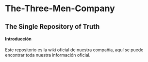 # The-Three-Men-Company

## The Single Repository of Truth

#### Introducción

Este repositorio es la wiki oficial de nuestra compañía, aquí se puede encontrar toda nuestra información oficial.

